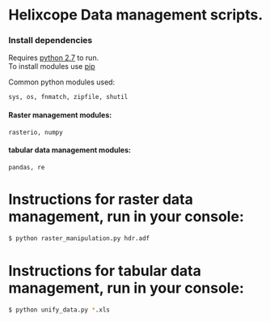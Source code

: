 # Helixcope Data management scripts.
### Install dependencies
	
Requires [ python 2.7](https://www.python.org/download/releases/2.7/)  to run.	
To install modules use [pip](https://pip.pypa.io/en/stable/installing/)

Common python modules used:
	
	sys, os, fnmatch, zipfile, shutil

#### Raster management modules:
	rasterio, numpy
#### tabular data management modules:
	pandas, re

# Instructions for raster data management, run in your console:
```sh
$ python raster_manipulation.py hdr.adf
```



# Instructions for tabular data management, run in your console:
```sh
$ python unify_data.py *.xls
```
